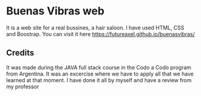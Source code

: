# Buenas Vibras web

It is a web site for a real bussines, a hair saloon. I have used HTML, CSS and Boostrap. You can visit it here
https://futureaxel.github.io/buenasvibras/

## Credits

It was made during the JAVA full stack course in the Codo a Codo program from Argentina. It was an excercise where we have to apply all that we have
learned at that moment. I have done it all by myself and have a review from my professor
